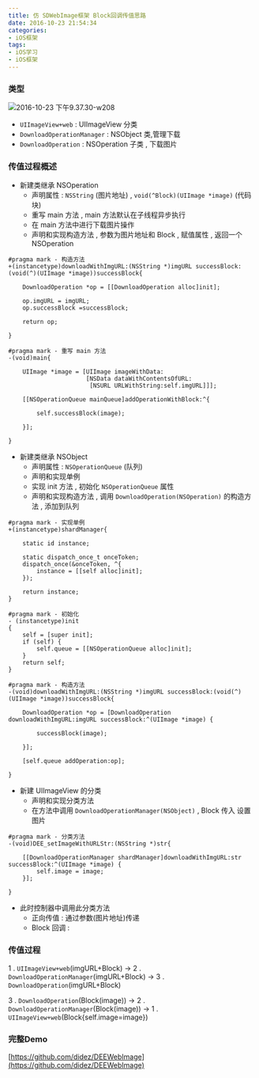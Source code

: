 ```yaml
---
title: 仿 SDWebImage框架 Block回调传值思路
date: 2016-10-23 21:54:34
categories:
- iOS框架
tags:
- iOS学习
- iOS框架
---
```



### 类型

![2016-10-23 下午9.37.30-w208](/images/2016-10-23%20%E4%B8%8B%E5%8D%889.37.30.png)


* `UIImageView+web` : UIImageView 分类
* `DownloadOperationManager` : NSObject 类,管理下载
* `DownloadOperation` : NSOperation 子类 , 下载图片

<!-- more -->

### 传值过程概述

* 新建类继承 NSOperation
    * 声明属性 : `NSString` (图片地址) , `void(^Block)(UIImage *image)` (代码块)
    * 重写 main 方法 , main 方法默认在子线程异步执行
    * 在 main 方法中进行下载图片操作
    * 声明和实现构造方法 , 参数为图片地址和 Block , 赋值属性 , 返回一个 NSOperation


```objc
#pragma mark - 构造方法
+(instancetype)downloadWithImgURL:(NSString *)imgURL successBlock:(void(^)(UIImage *image))successBlock{
    
    DownloadOperation *op = [[DownloadOperation alloc]init];
    
    op.imgURL = imgURL;
    op.successBlock =successBlock;
    
    return op;
    
}

#pragma mark - 重写 main 方法
-(void)main{
    
    UIImage *image = [UIImage imageWithData:
                      [NSData dataWithContentsOfURL:
                       [NSURL URLWithString:self.imgURL]]];
    
    [[NSOperationQueue mainQueue]addOperationWithBlock:^{
       
        self.successBlock(image);
        
    }];
    
}
```



* 新建类继承 NSObject
    * 声明属性 : `NSOperationQueue` (队列)
    * 声明和实现单例
    * 实现 init 方法 , 初始化 `NSOperationQueue` 属性 
    * 声明和实现构造方法 , 调用 `DownloadOperation(NSOperation)` 的构造方法 , 添加到队列


```objc
#pragma mark - 实现单例
+(instancetype)shardManager{
    
    static id instance;

    static dispatch_once_t onceToken;
    dispatch_once(&onceToken, ^{
        instance = [[self alloc]init];
    });
    
    return instance;
}

#pragma mark - 初始化
- (instancetype)init
{
    self = [super init];
    if (self) {
        self.queue = [[NSOperationQueue alloc]init];
    }
    return self;
}

#pragma mark - 构造方法
-(void)downloadWithImgURL:(NSString *)imgURL successBlock:(void(^)(UIImage *image))successBlock{
    
    DownloadOperation *op = [DownloadOperation downloadWithImgURL:imgURL successBlock:^(UIImage *image) {
        
        successBlock(image);
        
    }];
    
    [self.queue addOperation:op];
    
}
```



* 新建 UIImageView 的分类
    * 声明和实现分类方法
    * 在方法中调用 `DownloadOperationManager(NSObject)` , Block 传入 设置图片 


```objc
#pragma mark - 分类方法
-(void)DEE_setImageWithURLStr:(NSString *)str{
    
    [[DownloadOperationManager shardManager]downloadWithImgURL:str successBlock:^(UIImage *image) {
        self.image = image;
    }];
    
}
```

* 此时控制器中调用此分类方法
    * 正向传值 : 通过参数(图片地址)传递
    * Block 回调 : 


### 传值过程

1 . `UIImageView+web`(imgURL+Block) ->
2 . `DownloadOperationManager`(imgURL+Block) ->
3 . `DownloadOperation`(imgURL+Block)

3 . `DownloadOperation`(Block(image)) ->
2 . `DownloadOperationManager`(Block(image)) ->
1 . `UIImageView+web`(Block{self.image=image})


### 完整Demo

[https://github.com/didez/DEEWebImage](https://github.com/didez/DEEWebImage)



